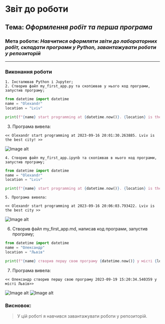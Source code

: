 # Звіт до роботи
## Тема: _Оформлення робіт та перша програма_
### Мета роботи: _Навчитися оформляти звіти до лабораторних робіт, складати програми у Python, завантажувати роботи у репозиторій_
---
### Виконання роботи
    1. Інсталював Python і Jupyter;
    2. Створив файл my_first_app.py та скопіював у нього код програми, запустив програму;
```python
from datetime import datetime
name = "Olexandr"
location = "Lviv"

print(f"{name} start programming at {datetime.now()}. {location} is the best city!")
```
   3. Програма вивела:
```text
<< Olexandr start programming at 2023-09-16 20:01:30.263885. Lviv is the best city! >>
```
![Image alt](https://github.com/OLexandr-Martyniuk/OLexandr-Martyniuk/raw/blob/main/1_lab/1.png)

    4. Створив файл my_first_app.ipynb та скопіював в нього код програми, запустив програму;
```python
from datetime import datetime
name = "Olexandr"
location = "Lviv"

print(f"{name} start programming at {datetime.now()}. {location} is the best city!")
```
    5. Програма вивела:
```text
<< Olexandr start programming at 2023-09-16 20:06:03.793422. Lviv is the best city >>
```
![Image alt](https://github.com/OLexandr-Martyniuk/OLexandr-Martyniuk/raw/blob/main/1_lab/2.png)

   6. Створив файл my_first_app.md, написав код програми, запустив програму;
```python
from datetime import datetime
name = "Олександр"
location = "Львів"

print(f"{name} створив першу свою програму {datetime.now()} у місті {location}")
```
 7. Програма вивела:
```text
<< Олександр створив першу свою програму 2023-09-19 15:20:34.540359 у місті Львів>>
```
![Image alt](https://github.com/OLexandr-Martyniuk/OLexandr-Martyniuk/raw/blob/main/1_lab/3.png)
![Image alt](https://github.com/OLexandr-Martyniuk/OLexandr-Martyniuk/raw/blob/main/1_lab/4.png)
### Висновок: 
> У цій роботі я навчився завантажувати роботи у репозиторій.

